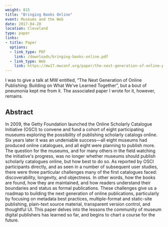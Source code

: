 ```yaml
---
weight: 815
title: "Bringing Books Online"
event: Museums and the Web
date: 2017-04-20
location: Cleveland
type: paper
links:
- title: Paper
  options:
  - link_type: PDF
    link: /downloads/bringing-books-online.pdf
  - link_type: Web
    link: https://mw17.mwconf.org/paper/the-next-generation-of-online-publishing-building-on-what-weve-learned-together/
---
```


I was to give a talk at MW entitled, “The Next Generation of Online Publishing: Building on What We’ve Learned Together”, but a bout of pneumonia kept me from it. The associated paper I wrote for it, however, remains.

## Abstract

In 2009, the Getty Foundation launched the Online Scholarly Catalogue Initiative (OSCI) to convene and fund a cohort of eight participating museums exploring the possibility of publishing scholarly catalogs online. Six years later it was an undeniable success—all eight museums had produced online catalogues, and all eight were planning to publish more. The question for the museums, and for many others in the field watching the initiative's progress, was no longer whether museums should publish scholarly catalogues online, but how best to do so. As reported by OSCI participants directly, and as seen in a number of subsequent user studies, there were three particular challenges many of the first catalogues faced: discoverability, longevity, and objectness. In other words, how the books are found, how they are maintained, and how readers understand their boundaries and status as formal publications. These challenges give us a roadmap to building the next generation of online publications, particularly by focusing on metadata best practices, multiple-format and static-site publishing, plain-text source material, transparent version control, and thoughtful UI. This paper delves into the lessons the community of museum digital publishers has learned so far, and begins to chart a course for the future.
